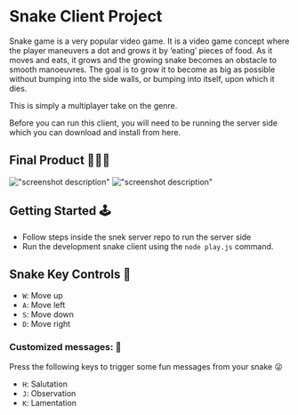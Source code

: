 # Snake Client Project

Snake game is a very popular video game. It is a video game concept where the player maneuvers a dot and grows it by ‘eating’ pieces of food. As it moves and eats, it grows and the growing snake becomes an obstacle to smooth manoeuvres. The goal is to grow it to become as big as possible without bumping into the side walls, or bumping into itself, upon which it dies.

This is simply a multiplayer take on the genre.

Before you can run this client, you will need to be running the server side which you can download and install from here. 

## Final Product 👩🏼‍💻

!["screenshot description"](#)
!["screenshot description"](#)


## Getting Started 🕹️

- Follow steps inside the snek server repo to run the server side
- Run the development snake client using the `node play.js` command.

## Snake Key Controls 🐍
* `W`:  Move up
* `A`:  Move left
* `S`:  Move down
* `D`:  Move right

### Customized messages: 💬
Press the following keys to trigger some fun messages from your snake 😜
* `H`:  Salutation
* `J`:  Observation
* `K`:  Lamentation